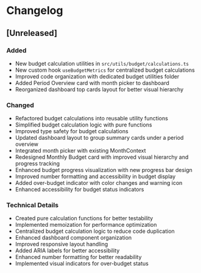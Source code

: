# Changelog

## [Unreleased]

### Added
- New budget calculation utilities in `src/utils/budget/calculations.ts`
- New custom hook `useBudgetMetrics` for centralized budget calculations
- Improved code organization with dedicated budget utilities folder
- Added Period Overview card with month picker to dashboard
- Reorganized dashboard top cards layout for better visual hierarchy

### Changed
- Refactored budget calculations into reusable utility functions
- Simplified budget calculation logic with pure functions
- Improved type safety for budget calculations
- Updated dashboard layout to group summary cards under a period overview
- Integrated month picker with existing MonthContext
- Redesigned Monthly Budget card with improved visual hierarchy and progress tracking
- Enhanced budget progress visualization with new progress bar design
- Improved number formatting and accessibility in budget display
- Added over-budget indicator with color changes and warning icon
- Enhanced accessibility for budget status indicators

### Technical Details
- Created pure calculation functions for better testability
- Implemented memoization for performance optimization
- Centralized budget calculation logic to reduce code duplication
- Enhanced dashboard component organization
- Improved responsive layout handling
- Added ARIA labels for better accessibility
- Enhanced number formatting for better readability
- Implemented visual indicators for over-budget status